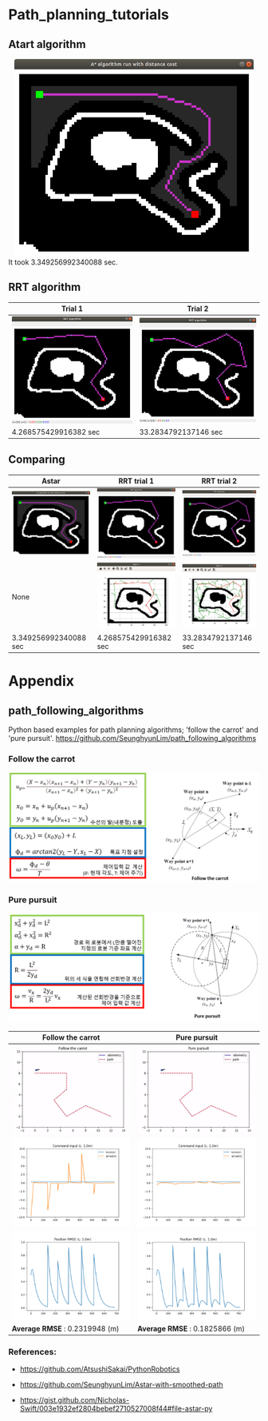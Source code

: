 # Path_planning_tutorials

## Atart algorithm

<center><img src="https://github.com/SeunghyunLim/path_planning_algorithms/blob/master/img/astar.png" alt="drawing" width="480"/></center>
It took 3.349256992340088 sec.

## RRT algorithm

| Trial 1 | Trial 2 |
|---|---|
|![a](https://github.com/SeunghyunLim/path_planning_algorithms/blob/master/img/1_rrt.png)|![a](https://github.com/SeunghyunLim/path_planning_algorithms/blob/master/img/2_rrt.png)|
|4.268575429916382 sec|33.2834792137146 sec|

## Comparing
| Astar | RRT trial 1 | RRT trial 2 |
|---|---|---|
|![a](https://github.com/SeunghyunLim/path_planning_algorithms/blob/master/img/astar.png)|![a](https://github.com/SeunghyunLim/path_planning_algorithms/blob/master/img/1_rrt.png)|![a](https://github.com/SeunghyunLim/path_planning_algorithms/blob/master/img/2_rrt.png)|
|None|![a](https://github.com/SeunghyunLim/path_planning_algorithms/blob/master/img/1_rrt_tree.png)|![a](https://github.com/SeunghyunLim/path_planning_algorithms/blob/master/img/2_rrt_tree.png)|
|3.349256992340088 sec|4.268575429916382 sec|33.2834792137146 sec|

# Appendix
## path_following_algorithms
Python based examples for path planning algorithms; 'follow the carrot' and 'pure pursuit'.
https://github.com/SeunghyunLim/path_following_algorithms

### Follow the carrot
<center><img src="https://github.com/SeunghyunLim/path_planning_tutorials/blob/master/img/follow%20the%20carrot.PNG" alt="drawing" width="720"/></center>

### Pure pursuit
<center><img src="https://github.com/SeunghyunLim/path_planning_tutorials/blob/master/img/pure%20pursuit.PNG" alt="drawing" width="720"/></center>

| __Follow the carrot__ | __Pure pursuit__ |
|---|---|
|![a](https://github.com/SeunghyunLim/path_following_algorithms/blob/master/gif/follow_the_carrot.gif)|![a](https://github.com/SeunghyunLim/path_following_algorithms/blob/master/gif/pure_pursuit.gif)|
|![a](https://github.com/SeunghyunLim/path_following_algorithms/blob/master/img/input_follow_the_carrot.png)|![a](https://github.com/SeunghyunLim/path_following_algorithms/blob/master/img/input_pure_pursuit.png)|
|![a](https://github.com/SeunghyunLim/path_following_algorithms/blob/master/img/rmse_follow_the_carrot.png)|![a](https://github.com/SeunghyunLim/path_following_algorithms/blob/master/img/rmse_pure_pursuit.png)|
| __Average RMSE__ : 0.2319948 (m)| __Average RMSE__ : 0.1825866 (m)|

### References:
- https://github.com/AtsushiSakai/PythonRobotics

- https://github.com/SeunghyunLim/Astar-with-smoothed-path

- https://gist.github.com/Nicholas-Swift/003e1932ef2804bebef2710527008f44#file-astar-py
